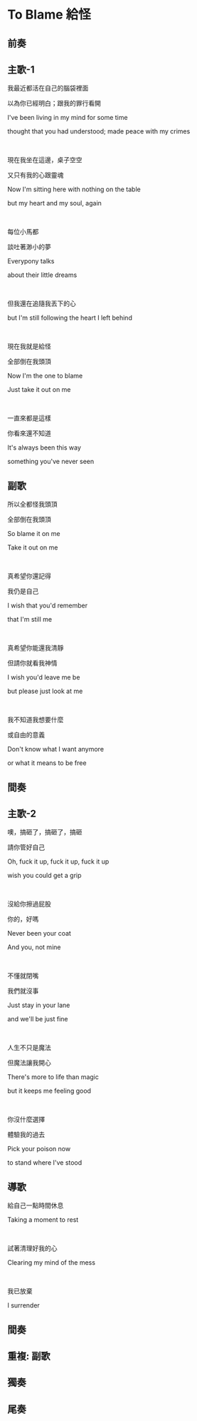 # To Blame 給怪

## 前奏

## 主歌-1

我最近都活在自己的腦袋裡面

以為你已經明白；跟我的罪行看開

I've been living in my mind for some time

thought that you had understood; made peace with my crimes

<br>

現在我坐在這邊，桌子空空

又只有我的心跟靈魂

Now I'm sitting here with nothing on the table

but my heart and my soul, again

<br>

每位小馬都

談吐著渺小的夢

Everypony talks

about their little dreams

<br>

但我還在追隨我丟下的心

but I'm still following the heart I left behind

<br>

現在我就是給怪

全部倒在我頭頂

Now I'm the one to blame

Just take it out on me

<br>

一直來都是這樣

你看來還不知道

It's always been this way

something you've never seen 

## 副歌

所以全都怪我頭頂

全部倒在我頭頂

So blame it on me

Take it out on me

<br>

真希望你還記得

我仍是自己

I wish that you'd remember

that I'm still me

<br>

真希望你能還我清靜

但請你就看我神情

I wish you'd leave me be

but please just look at me

<br>

我不知道我想要什麼

或自由的意義

Don't know what I want anymore

or what it means to be free

## 間奏

## 主歌-2

噢，搞砸了，搞砸了，搞砸

請你管好自己

Oh, fuck it up, fuck it up, fuck it up

wish you could get a grip

<br>

沒給你擦過屁股

你的，好嗎

Never been your coat

And you, not mine

<br>

不懂就閉嘴

我們就沒事

Just stay in your lane

and we'll be just fine

<br>

人生不只是魔法

但魔法讓我開心

There's more to life than magic

but it keeps me feeling good

<br>

你沒什麼選擇

體驗我的過去

Pick your poison now

to stand where I've stood

## 導歌

給自己一點時間休息

Taking a moment to rest

<br>

試著清理好我的心

Clearing my mind of the mess

<br>

我已放棄

I surrender

## 間奏

## 重複: 副歌

## 獨奏

## 尾奏
